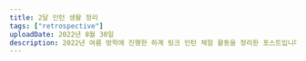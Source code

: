 ```yaml
---
title: 2달 인턴 생활 정리
tags: ["retrospective"]
uploadDate: 2022년 8월 30일
description: 2022년 여름 방학에 진행한 하계 링크 인턴 체험 활동을 정리한 포스트입니다.
---
```

